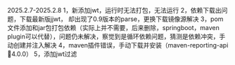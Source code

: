 2025.2.7-2025.2.8
1，新添加jwt，运行时无法打包，无法运行
2，依赖下载出问题，下载最新版jjwt， 却出现了0.9版本的parse，更换下载镜像源解决
3，pom文件添加<packaging>和jar包打包依赖（实际上并不需要，后来删除，springboot，maven plugin可以代替），问题仍未解决，察觉到是循环依赖问题，猜测是依赖冲突，手动创建并注入解决
4，maven插件错误，手动下载并安装（maven-reporting-api:jar:4.0.0）
5，添加jwt过滤
